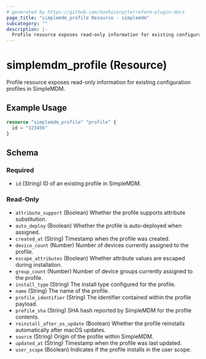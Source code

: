 ```yaml
---
# generated by https://github.com/hashicorp/terraform-plugin-docs
page_title: "simplemdm_profile Resource - simplemdm"
subcategory: ""
description: |-
  Profile resource exposes read-only information for existing configuration profiles in SimpleMDM.
---
```


# simplemdm_profile (Resource)

Profile resource exposes read-only information for existing configuration profiles in SimpleMDM.

## Example Usage

```terraform
resource "simplemdm_profile" "profile" {
  id = "123456"
}
```

<!-- schema generated by tfplugindocs -->
## Schema

### Required

- `id` (String) ID of an existing profile in SimpleMDM.

### Read-Only

- `attribute_support` (Boolean) Whether the profile supports attribute substitution.
- `auto_deploy` (Boolean) Whether the profile is auto-deployed when assigned.
- `created_at` (String) Timestamp when the profile was created.
- `device_count` (Number) Number of devices currently assigned to the profile.
- `escape_attributes` (Boolean) Whether attribute values are escaped during installation.
- `group_count` (Number) Number of device groups currently assigned to the profile.
- `install_type` (String) The install type configured for the profile.
- `name` (String) The name of the profile.
- `profile_identifier` (String) The identifier contained within the profile payload.
- `profile_sha` (String) SHA hash reported by SimpleMDM for the profile contents.
- `reinstall_after_os_update` (Boolean) Whether the profile reinstalls automatically after macOS updates.
- `source` (String) Origin of the profile within SimpleMDM.
- `updated_at` (String) Timestamp when the profile was last updated.
- `user_scope` (Boolean) Indicates if the profile installs in the user scope.
